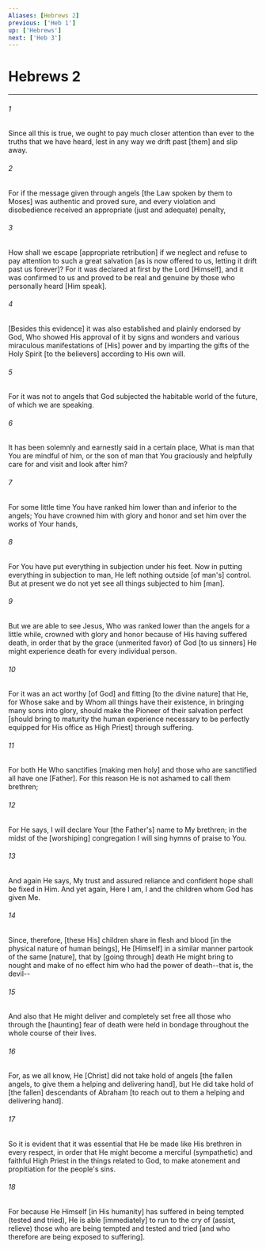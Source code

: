 ```yaml
---
Aliases: [Hebrews 2]
previous: ['Heb 1']
up: ['Hebrews']
next: ['Heb 3']
---
```

# Hebrews 2

***


###### 1 


Since all this is true, we ought to pay much closer attention than ever to the truths that we have heard, lest in any way we drift past [them] and slip away. 


###### 2 


For if the message given through angels [the Law spoken by them to Moses] was authentic and proved sure, and every violation and disobedience received an appropriate (just and adequate) penalty, 


###### 3 


How shall we escape [appropriate retribution] if we neglect and refuse to pay attention to such a great salvation [as is now offered to us, letting it drift past us forever]? For it was declared at first by the Lord [Himself], and it was confirmed to us and proved to be real and genuine by those who personally heard [Him speak]. 


###### 4 


[Besides this evidence] it was also established and plainly endorsed by God, Who showed His approval of it by signs and wonders and various miraculous manifestations of [His] power and by imparting the gifts of the Holy Spirit [to the believers] according to His own will. 


###### 5 


For it was not to angels that God subjected the habitable world of the future, of which we are speaking. 


###### 6 


It has been solemnly and earnestly said in a certain place, What is man that You are mindful of him, or the son of man that You graciously and helpfully care for and visit and look after him? 


###### 7 


For some little time You have ranked him lower than and inferior to the angels; You have crowned him with glory and honor and set him over the works of Your hands, 


###### 8 


For You have put everything in subjection under his feet. Now in putting everything in subjection to man, He left nothing outside [of man's] control. But at present we do not yet see all things subjected to him [man]. 


###### 9 


But we are able to see Jesus, Who was ranked lower than the angels for a little while, crowned with glory and honor because of His having suffered death, in order that by the grace (unmerited favor) of God [to us sinners] He might experience death for every individual person. 


###### 10 


For it was an act worthy [of God] and fitting [to the divine nature] that He, for Whose sake and by Whom all things have their existence, in bringing many sons into glory, should make the Pioneer of their salvation perfect [should bring to maturity the human experience necessary to be perfectly equipped for His office as High Priest] through suffering. 


###### 11 


For both He Who sanctifies [making men holy] and those who are sanctified all have one [Father]. For this reason He is not ashamed to call them brethren; 


###### 12 


For He says, I will declare Your [the Father's] name to My brethren; in the midst of the [worshiping] congregation I will sing hymns of praise to You. 


###### 13 


And again He says, My trust and assured reliance and confident hope shall be fixed in Him. And yet again, Here I am, I and the children whom God has given Me. 


###### 14 


Since, therefore, [these His] children share in flesh and blood [in the physical nature of human beings], He [Himself] in a similar manner partook of the same [nature], that by [going through] death He might bring to nought and make of no effect him who had the power of death--that is, the devil-- 


###### 15 


And also that He might deliver and completely set free all those who through the [haunting] fear of death were held in bondage throughout the whole course of their lives. 


###### 16 


For, as we all know, He [Christ] did not take hold of angels [the fallen angels, to give them a helping and delivering hand], but He did take hold of [the fallen] descendants of Abraham [to reach out to them a helping and delivering hand]. 


###### 17 


So it is evident that it was essential that He be made like His brethren in every respect, in order that He might become a merciful (sympathetic) and faithful High Priest in the things related to God, to make atonement and propitiation for the people's sins. 


###### 18 


For because He Himself [in His humanity] has suffered in being tempted (tested and tried), He is able [immediately] to run to the cry of (assist, relieve) those who are being tempted and tested and tried [and who therefore are being exposed to suffering].
